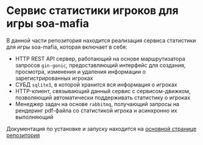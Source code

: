 # Сервис статистики игроков для игры soa-mafia

В данной части репозитория находится реализация сервиса статистики для игры soa-mafia, которая включает в себя:
- HTTP REST API сервер, работающий на основе маршрутизатора запросов `gin-gonic`, предоставляющий интерфейс для создания, просмотра, изменения и удаления информации о зарегистрированных игроках
- СУБД `sqlite3`, в которой хранится вся информация о игроках
- HTTP-клиент, связывающий данный сервис с сервисом-движком, позволяющий автоматически поддерживать статистику о игроках
- Менеджер задач на основе `rabbitmq`, получающий запросы на рендеринг pdf-файла со статистикой игрока и асинхронно их выполняющий

Документация по установке и запуску находится на [основной странице репозитория](https://github.com/fdr896/soa-mafia)
